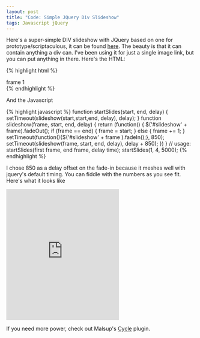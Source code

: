 ```yaml
---
layout: post
title: "Code: Simple JQuery Div Slideshow"
tags: Javascript jQuery
---
```


Here's a super-simple DIV slideshow with JQuery based on one for prototype/scriptaculous, it can be found <a href="http://snippets.dzone.com/posts/show/1068">here</a>. The beauty is that it can contain anything  <!--more-->
a div can. I've been using it for just a single image link, but you can put anything in there. Here's the HTML:

{% highlight html %}
    <div id="slideshow1" class="slide">
        <div>frame 1</div>
    </div>
    <div id="slideshow2" class="slide" style="display: none">
        <div>frame 2</div>
    </div>
    <div id="slideshow3" class="slide" style="display: none">
        <div>frame 3</div>
    </div>
    <div id="slideshow4" class="slide" style="display: none">
        <div>frame 4</div>
    </div>
{% endhighlight %}

And the Javascript

{% highlight javascript %}
    function startSlides(start, end, delay) {
        setTimeout(slideshow(start,start,end, delay), delay);
    }
    function slideshow(frame, start, end, delay) {
        return (function() {
        $('#slideshow' + frame).fadeOut();
        if (frame == end) { frame = start; } else { frame += 1; }
        setTimeout(function(){$('#slideshow' + frame ).fadeIn();}, 850);
        setTimeout(slideshow(frame, start, end, delay), delay + 850);
    })
    }
    // usage: startSlides(first frame, end frame, delay time);
    startSlides(1, 4, 5000);
{% endhighlight %}

I chose 850 as a delay offset on the fade-in because it meshes well with jquery's default timing.
You can fiddle with the numbers as you see fit. Here's what it looks like

<iframe height="350" src="http://jsfiddle.net/JKirchartz/CcWgv/embedded/result,css/" allowfullscreen="allowfullscreen" frameborder="0"></iframe>

If you need more power, check out Malsup's [Cycle](http://www.malsup.com/jquery/cycle/) plugin.


